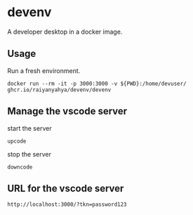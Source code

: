 # devenv
A developer desktop in a docker image.

## Usage

Run a fresh environment.
```
docker run --rm -it -p 3000:3000 -v ${PWD}:/home/devuser/  ghcr.io/raiyanyahya/devenv/devenv
```

## Manage the vscode server
start the server
```
upcode
```

stop the server
```
downcode
```

## URL for the vscode server
```
http://localhost:3000/?tkn=password123
```
